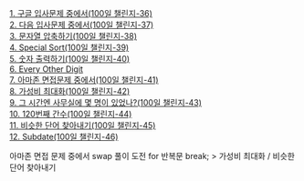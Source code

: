 <a href="https://codingdojang.com/scode/393" target="_blank"> 1. 구글 입사문제 중에서(100일 챌린지-36)</a><br>
<a href="https://codingdojang.com/scode/408" target="_blank"> 2. 다음 입사문제 중에서(100일 챌린지-37)</a><br>
<a href="https://codingdojang.com/scode/465" target="_blank"> 3. 문자열 압축하기(100일 챌린지-38)</a><br>
<a href="https://codingdojang.com/scode/414" target="_blank"> 4. Special Sort(100일 챌린지-39)</a><br>
<a href="https://codingdojang.com/scode/471" target="_blank"> 5. 숫자 출력하기(100일 챌린지-40)</a><br>
<a href="https://codingdojang.com/scode/428" target="_blank"> 6. Every Other Digit </a><br>
<a href="https://codingdojang.com/scode/416" target="_blank"> 7. 아마존 면접문제 중에서(100일 챌린지-41)</a><br>
<a href="https://codingdojang.com/scode/490" target="_blank"> 8. 가성비 최대화(100일 챌린지-42)</a><br>
<a href="https://codingdojang.com/scode/490" target="_blank"> 9. 그 시간엔 사무실에 몇 명이 있었나?(100일 챌린지-43)</a><br>
<a href="https://codingdojang.com/scode/490" target="_blank"> 10. 120번째 간수(100일 챌린지-44)</a><br>
<a href="https://codingdojang.com/scode/490" target="_blank"> 11. 비슷한 단어 찾아내기(100일 챌린지-45)</a><br>
<a href="https://codingdojang.com/scode/490" target="_blank"> 12. Subdate(100일 챌린지-46)</a><br>

아마존 면접 문제 중에서 swap 풀이 도전
for 반복문 break; > 가성비 최대화 / 비슷한 단어 찾아내기
